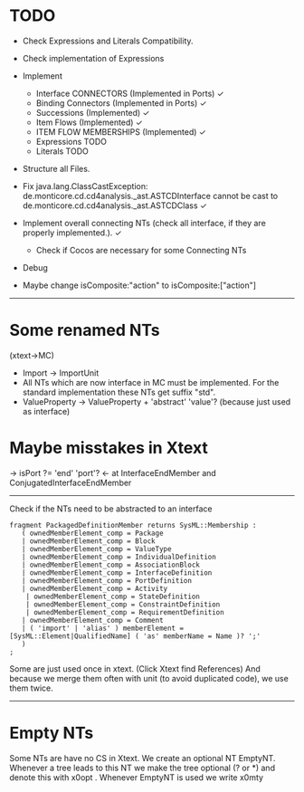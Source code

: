 # TODO
- Check Expressions and Literals Compatibility.
- Check implementation of Expressions
- Implement 
    - Interface CONNECTORS (Implemented in Ports) &check;
    - Binding Connectors (Implemented in Ports) &check;
    - Successions (Implemented) &check;
    - Item Flows  (Implemented) &check;
    - ITEM FLOW MEMBERSHIPS  (Implemented) &check;
    - Expressions TODO 
    - Literals TODO
- Structure all Files.
- Fix java.lang.ClassCastException: de.monticore.cd.cd4analysis._ast.ASTCDInterface cannot be cast to 
    de.monticore.cd.cd4analysis._ast.ASTCDClass &check;
- Implement overall connecting NTs (check all interface, if they are properly implemented.). &check;
   - Check if Cocos are necessary for some Connecting NTs


 - Debug
 
 - Maybe change isComposite:"action" to  isComposite:["action"]
 
 -------- 
 # Some renamed NTs
 
 (xtext->MC)
- Import -> ImportUnit
- All NTs which are now interface in MC must be implemented. For the standard implementation these NTs
  get suffix "std".
-  ValueProperty -> ValueProperty + 'abstract' 'value'? (because just used as interface)


# Maybe misstakes in Xtext

-> isPort ?= 'end' 'port'? <-  at InterfaceEndMember and
ConjugatedInterfaceEndMember
 
 ----
 Check if the NTs need to be abstracted to an interface
 ```
 fragment PackagedDefinitionMember returns SysML::Membership :
 	( ownedMemberElement_comp = Package
 	| ownedMemberElement_comp = Block
 	| ownedMemberElement_comp = ValueType
 	| ownedMemberElement_comp = IndividualDefinition
 	| ownedMemberElement_comp = AssociationBlock
 	| ownedMemberElement_comp = InterfaceDefinition
 	| ownedMemberElement_comp = PortDefinition
 	| ownedMemberElement_comp = Activity
     | ownedMemberElement_comp = StateDefinition
     | ownedMemberElement_comp = ConstraintDefinition
     | ownedMemberElement_comp = RequirementDefinition
 	| ownedMemberElement_comp = Comment
 	| ( 'import' | 'alias' ) memberElement = [SysML::Element|QualifiedName] ( 'as' memberName = Name )? ';'
 	)
 ;
```
 
 Some are just used once in xtext. (Click Xtext find References)
 And because we merge them often with unit (to avoid duplicated code), we use them twice.
 
 ------
# Empty NTs

Some NTs are have no CS in Xtext.
We create an optional NT EmptyNT.
Whenever a tree leads to this NT we make the tree optional (? or *) and denote this with 
x0opt
. Whenever EmptyNT is used we write 
x0mty
